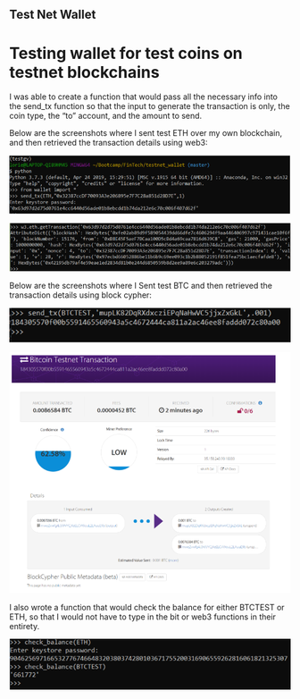 ## Test Net Wallet

# Testing wallet for test coins on testnet blockchains


I was able to create a function that would pass all the necessary info into the send_tx function so that the input to generate the transaction is only, the coin type, the “to” account, and the amount to send.

Below are the screenshots where I sent test ETH over my own blockchain, and then retrieved the transaction details using web3:

![SendingETH](/images/send_eth.png)

![SendingETH](/images/send_eth1.png)


Below are the screenshots where I Sent test BTC and then retrieved the transaction details using block cypher:

![SendingETH](/images/send_btctest.png)

![SendingETH](/images/send_btctest1.png)

I also wrote a function that would check the balance for either BTCTEST or ETH, so that I would not have to type in the bit or web3 functions in their entirety.

![SendingETH](/images/chk_bal.png)
